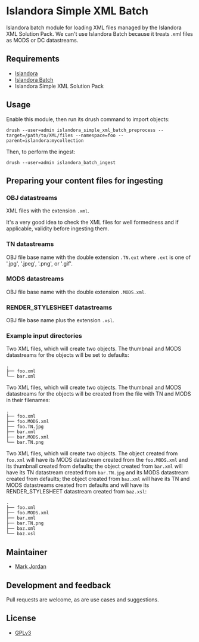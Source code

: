 # Islandora Simple XML Batch

Islandora batch module for loading XML files managed by the Islandora XML Solution Pack. We can't use Islandora Batch because it treats .xml files as MODS or DC datastreams.

## Requirements

* [Islandora](https://github.com/Islandora/islandora)
* [Islandora Batch](https://github.com/Islandora/islandora_batch)
* Islandora Simple XML Solution Pack

## Usage

Enable this module, then run its drush command to import objects:

`drush --user=admin islandora_simple_xml_batch_preprocess --target=/path/to/XML/files --namespace=foo --parent=islandora:mycollection`

Then, to perform the ingest:

`drush --user=admin islandora_batch_ingest`

## Preparing your content files for ingesting

### OBJ datastreams

XML files with the extension `.xml`.

It's a very good idea to check the XML files for well formedness and if applicable, validity before ingesting them.

### TN datastreams

OBJ file base name with the double extension `.TN.ext` where `.ext` is one of '.jpg', '.jpeg', '.png', or '.gif'.

### MODS datastreams

OBJ file base name with the double extension `.MODS.xml`.

### RENDER_STYLESHEET datastreams

OBJ file base name plus the extension `.xsl`.

### Example input directories

Two XML files, which will create two objects. The thumbnail and MODS datastreams for the objects will be set to defaults:

```
.
├── foo.xml
└── bar.xml
```

Two XML files, which will create two objects. The thumbnail and MODS datastreams for the objects will be created from the file with TN and MODS in their filenames:

```
.
├── foo.xml
├── foo.MODS.xml
├── foo.TN.jpg
├── bar.xml
├── bar.MODS.xml
└── bar.TN.png
```

Two XML files, which will create two objects. The object created from `foo.xml` will have its MODS datastream created from the `foo.MODS.xml` and its thumbnail created from defaults; the object created from `bar.xml` will have its TN datastream created from `bar.TN.jpg` and its MODS datastream created from defaults; the object created from `baz.xml` will have its TN and MODS datastreams created from defaults and will have its RENDER_STYLESHEET datastream created from `baz.xsl`:

```
.
├── foo.xml
├── foo.MODS.xml
├── bar.xml
├── bar.TN.png
├── baz.xml
└── baz.xsl
```

## Maintainer

* [Mark Jordan](https://github.com/mjordan)

## Development and feedback

Pull requests are welcome, as are use cases and suggestions.

## License

* [GPLv3](http://www.gnu.org/licenses/gpl-3.0.txt)
